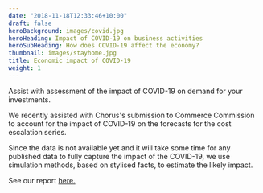 ```yaml
---
date: "2018-11-18T12:33:46+10:00"
draft: false
heroBackground: images/covid.jpg
heroHeading: Impact of COVID-19 on business activities
heroSubHeading: How does COVID-19 affect the economy?
thumbnail: images/stayhome.jpg
title: Economic impact of COVID-19
weight: 1
---
```


Assist with assessment of the impact of COVID-19 on demand for your investments.

We recently assisted with Chorus's submission to Commerce Commission  to account for the impact of COVID-19 on the forecasts for the cost escalation series. 

Since the data is not available yet and it will take some time for any published data to fully capture the impact of the COVID-19, we use simulation methods, based on stylised facts, to estimate the likely impact.

See our report [here.](https://comcom.govt.nz/__data/assets/pdf_file/0021/234363/Chorus-NZIER-report-September-2020-16-December-2020.pdf)